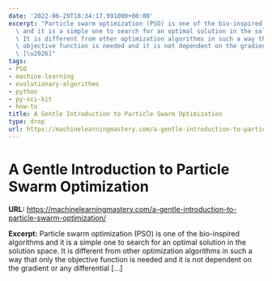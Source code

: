```yaml
---
date: '2022-06-29T18:34:17.991000+00:00'
excerpt: "Particle swarm optimization (PSO) is one of the bio-inspired algorithms\
  \ and it is a simple one to search for an optimal solution in the solution space.\
  \ It is different from other optimization algorithms in such a way that only the\
  \ objective function is needed and it is not dependent on the gradient or any differential\
  \ [\u2026]"
tags:
- PSO
- machine-learning
- evolutionary-algorithms
- python
- py-sci-kit
- how-to
title: A Gentle Introduction to Particle Swarm Optimization
type: drop
url: https://machinelearningmastery.com/a-gentle-introduction-to-particle-swarm-optimization/
---
```


# A Gentle Introduction to Particle Swarm Optimization

**URL:** https://machinelearningmastery.com/a-gentle-introduction-to-particle-swarm-optimization/

**Excerpt:** Particle swarm optimization (PSO) is one of the bio-inspired algorithms and it is a simple one to search for an optimal solution in the solution space. It is different from other optimization algorithms in such a way that only the objective function is needed and it is not dependent on the gradient or any differential […]
